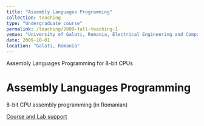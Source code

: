 ```yaml
---
title: "Assembly Languages Programming"
collection: teaching
type: "Undergraduate course"
permalink: /teaching/2009-fall-teaching-1
venue: "University of Galati, Romania, Electrical Engineering and Computer Science"
date: 2009-10-01
location: "Galati, Romania"
---
```

Assembly Languages Programming for 8-bit CPUs

Assembly Languages Programming
===============================

8-bit CPU assembly programming (in Romanian)

 [Course and Lab support](https://github.com/caxenie/cristianaxenie.github.io/raw/master/files/CristianAxenie_Assembly_Programming_Course_Lab.pdf)
